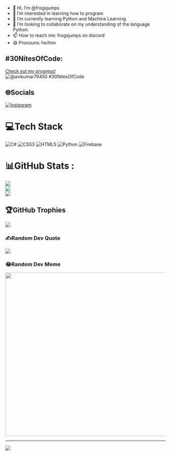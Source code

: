 - 👋 Hi, I’m @frogsjumps
- 👀 I’m interested in learning how to program
- 🌱 I’m currently learning Python and Machine Learning.
- 💞️ I’m looking to collaborate on my understanding of the language Python.
- 📫 How to reach me: frogsjumps on discord
- 😄 Pronouns: he/him


## #30NitesOfCode:
  [Check out my progress!](https://www.codedex.io/@avikumar76450/30-nites-of-code)  
  ![@avikumar76450 #30NitesOfCode](https://www.codedex.io/api/petStatus?user=avikumar76450)



## 🌐Socials
[![Instagram](https://img.shields.io/badge/Instagram-%23E4405F.svg?logo=Instagram&logoColor=white)](https://instagram.com/avikum_) 

# 💻Tech Stack
![C#](https://img.shields.io/badge/c%23-%23239120.svg?style=plastic&logo=c-sharp&logoColor=white) ![CSS3](https://img.shields.io/badge/css3-%231572B6.svg?style=plastic&logo=css3&logoColor=white) ![HTML5](https://img.shields.io/badge/html5-%23E34F26.svg?style=plastic&logo=html5&logoColor=white) ![Python](https://img.shields.io/badge/python-3670A0?style=plastic&logo=python&logoColor=ffdd54) ![Firebase](https://img.shields.io/badge/firebase-%23039BE5.svg?style=plastic&logo=firebase)
# 📊GitHub Stats :
![](https://github-readme-stats.vercel.app/api?username=frogsjumps&theme=gotham&hide_border=false&include_all_commits=false&count_private=false)<br/>
![](https://github-readme-streak-stats.herokuapp.com/?user=frogsjumps&theme=gotham&hide_border=false)<br/>
![](https://github-readme-stats.vercel.app/api/top-langs/?username=frogsjumps&theme=gotham&hide_border=false&include_all_commits=false&count_private=false&layout=compact)

## 🏆GitHub Trophies
![](https://github-trophies.vercel.app/?username=frogsjumps&theme=matrix&no-frame=false&no-bg=true&margin-w=4)

### ✍️Random Dev Quote
![](https://quotes-github-readme.vercel.app/api?type=horizontal&theme=radical)

### 😂Random Dev Meme
<img src="https://random-memer.herokuapp.com/" width="512px"/>

---
[![](https://visitcount.itsvg.in/api?id=frogsjumps&icon=0&color=0)](https://visitcount.itsvg.in)







